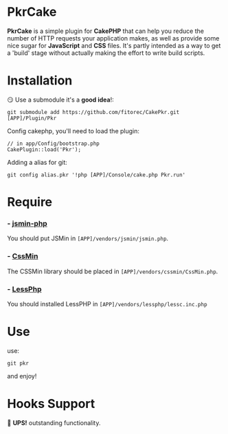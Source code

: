 PkrCake
====================================================================

**PkrCake** is a simple plugin for **CakePHP** that can help you reduce the number of HTTP requests your application makes, as well as provide some nice sugar for **JavaScript** and **CSS** files. It's partly intended as a way to get a 'build' stage without actually making the effort to write build scripts.


Installation
==================================================================
:smirk: Use a submodule it's a **good idea**!:

    git submodule add https://github.com/fitorec/CakePkr.git [APP]/Plugin/Pkr

Config cakephp, you'll need to load the plugin:

    // in app/Config/bootstrap.php
    CakePlugin::load('Pkr');


Adding a alias for git:

    git config alias.pkr '!php [APP]/Console/cake.php Pkr.run'


Require
==================================================================

### - [**jsmin-php**](https://github.com/rgrove/jsmin-php/)

You should put JSMin in `[APP]/vendors/jsmin/jsmin.php`.

### - [**CssMin**](http://code.google.com/p/cssmin/)

The CSSMin library should be placed in `[APP]/vendors/cssmin/CssMin.php`.

### - [**LessPhp**](http://leafo.net/lessphp/)

You should installed LessPHP in  `[APP]/vendors/lessphp/lessc.inc.php`

 
Use
==================================================================

use:

    git pkr

and enjoy!

Hooks Support
==================================================================
:see_no_evil: **UPS!** outstanding functionality.
